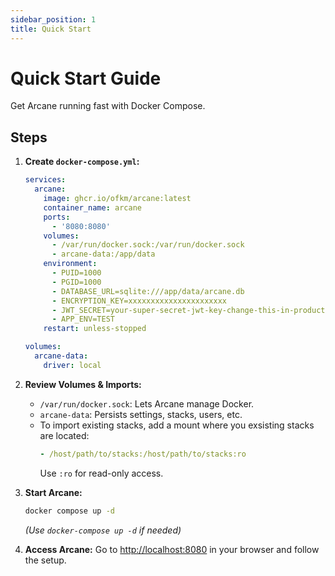 ```yaml
---
sidebar_position: 1
title: Quick Start
---
```


# Quick Start Guide

Get Arcane running fast with Docker Compose.

## Steps

1. **Create `docker-compose.yml`:**

   ```yaml
   services:
     arcane:
       image: ghcr.io/ofkm/arcane:latest
       container_name: arcane
       ports:
         - '8080:8080'
       volumes:
         - /var/run/docker.sock:/var/run/docker.sock
         - arcane-data:/app/data
       environment:
         - PUID=1000
         - PGID=1000
         - DATABASE_URL=sqlite:///app/data/arcane.db
         - ENCRYPTION_KEY=xxxxxxxxxxxxxxxxxxxxxx
         - JWT_SECRET=your-super-secret-jwt-key-change-this-in-production
         - APP_ENV=TEST
       restart: unless-stopped

   volumes:
     arcane-data:
       driver: local
   ```

2. **Review Volumes & Imports:**

   - `/var/run/docker.sock`: Lets Arcane manage Docker.
   - `arcane-data`: Persists settings, stacks, users, etc.
   - To import existing stacks, add a mount where you exsisting stacks are located:
     ```yaml
     - /host/path/to/stacks:/host/path/to/stacks:ro
     ```
     Use `:ro` for read-only access.

3. **Start Arcane:**

   ```bash
   docker compose up -d
   ```

   _(Use `docker-compose up -d` if needed)_

4. **Access Arcane:**
   Go to [http://localhost:8080](http://localhost:8080) in your browser and follow the setup.
